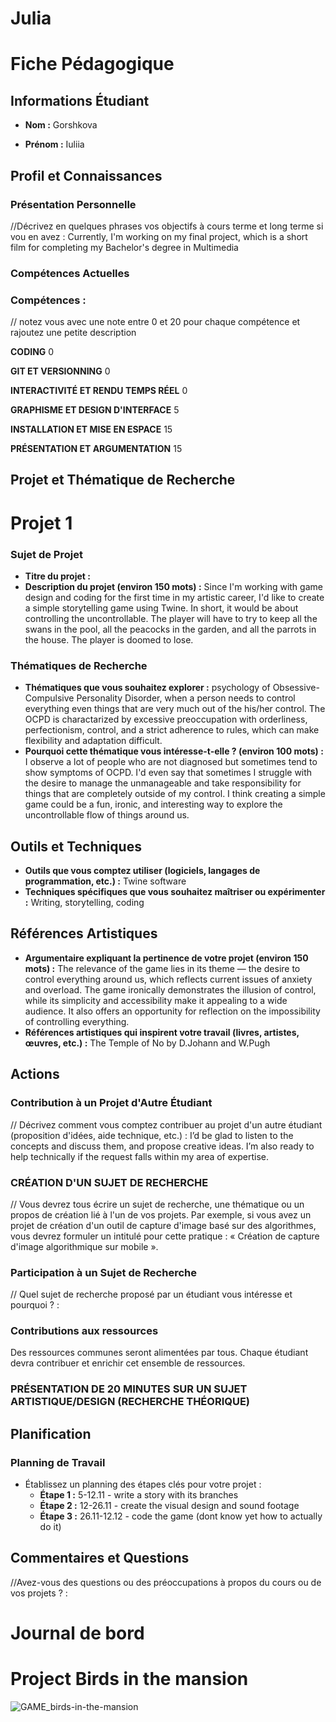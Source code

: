
# Julia

# Fiche Pédagogique

## Informations Étudiant

- **Nom :**  Gorshkova 

- **Prénom :**   Iuliia

  

## Profil et Connaissances

### Présentation Personnelle

//Décrivez en quelques phrases vos objectifs à cours terme et long terme si vou en avez : Currently, I'm working on my final project, which is a short film for completing my Bachelor's degree in Multimedia

### Compétences Actuelles

### Compétences :

// notez vous avec une note entre 0 et 20 pour chaque compétence et rajoutez une petite description 

**CODING** 0 

**GIT ET VERSIONNING** 0

**INTERACTIVITÉ ET RENDU TEMPS RÉEL** 0

**GRAPHISME ET DESIGN D'INTERFACE** 5

**INSTALLATION ET MISE EN ESPACE** 15

**PRÉSENTATION ET ARGUMENTATION** 15



## Projet et Thématique de Recherche

# Projet 1

### Sujet de Projet

- **Titre du projet :**   
- **Description du projet (environ 150 mots) :** Since I'm working with game design and coding for the first time in my artistic career, I'd like to create a simple storytelling game using Twine. In short, it would be about controlling the uncontrollable. The player will have to try to keep all the swans in the pool, all the peacocks in the garden, and all the parrots in the house. The player is doomed to lose.

### Thématiques de Recherche

- **Thématiques que vous souhaitez explorer :** psychology of Obsessive-Compulsive Personality Disorder, when a person needs to control everything even things that are very much out of the his/her control. The OCPD is charactarized by excessive preoccupation with orderliness, perfectionism, control, and a strict adherence to rules, which can make flexibility and adaptation difficult. 
- **Pourquoi cette thématique vous intéresse-t-elle ? (environ 100 mots) :** I observe a lot of people who are not diagnosed but sometimes tend to show symptoms of OCPD. I'd even say that sometimes I struggle with the desire to manage the unmanageable and take responsibility for things that are completely outside of my control. I think creating a simple game could be a fun, ironic, and interesting way to explore the uncontrollable flow of things around us.

## Outils et Techniques

- **Outils que vous comptez utiliser (logiciels, langages de programmation, etc.) :**   Twine software
- **Techniques spécifiques que vous souhaitez maîtriser ou expérimenter :** Writing, storytelling, coding

## Références Artistiques

- **Argumentaire expliquant la pertinence de votre projet (environ 150 mots) :**   The relevance of the game lies in its theme — the desire to control everything around us, which reflects current issues of anxiety and overload. The game ironically demonstrates the illusion of control, while its simplicity and accessibility make it appealing to a wide audience. It also offers an opportunity for reflection on the impossibility of controlling everything.
- **Références artistiques qui inspirent votre travail (livres, artistes, œuvres, etc.) :** The Temple of No by D.Johann and W.Pugh





## Actions

### Contribution à un Projet d'Autre Étudiant

// Décrivez comment vous comptez contribuer au projet d'un autre étudiant (proposition d'idées, aide technique, etc.) : I’d be glad to listen to the concepts and discuss them, and propose creative ideas. I’m also ready to help technically if the request falls within my area of expertise.

### **CRÉATION D'UN SUJET DE RECHERCHE**
// Vous devrez tous écrire un sujet de recherche, une thématique ou un propos de création lié à l'un de vos projets. Par exemple, si vous avez un projet de création d'un outil de capture d'image basé sur des algorithmes, vous devrez formuler un intitulé pour cette pratique : « Création de capture d'image algorithmique sur mobile ».

### Participation à un Sujet de Recherche

// Quel sujet de recherche proposé par un étudiant vous intéresse et pourquoi ? : 

### Contributions aux ressources

Des ressources communes seront alimentées par tous. Chaque étudiant devra contribuer et enrichir cet ensemble de ressources.

### **PRÉSENTATION DE 20 MINUTES SUR UN SUJET ARTISTIQUE/DESIGN (RECHERCHE THÉORIQUE)**



## Planification

### Planning de Travail

- Établissez un planning des étapes clés pour votre projet :
  - **Étape 1 :** 5-12.11 - write a story with its branches   
  - **Étape 2 :** 12-26.11 - create the visual design and sound footage 
  - **Étape 3 :** 26.11-12.12 - code the game (dont know yet how to actually do it)   



## Commentaires et Questions

//Avez-vous des questions ou des préoccupations à propos du cours ou de vos projets ? : 





# Journal de bord

# Project Birds in the mansion

![GAME_birds-in-the-mansion](https://github.com/user-attachments/assets/59cc8bb5-5ed2-4a1b-a6d1-86920e8d0b03)

